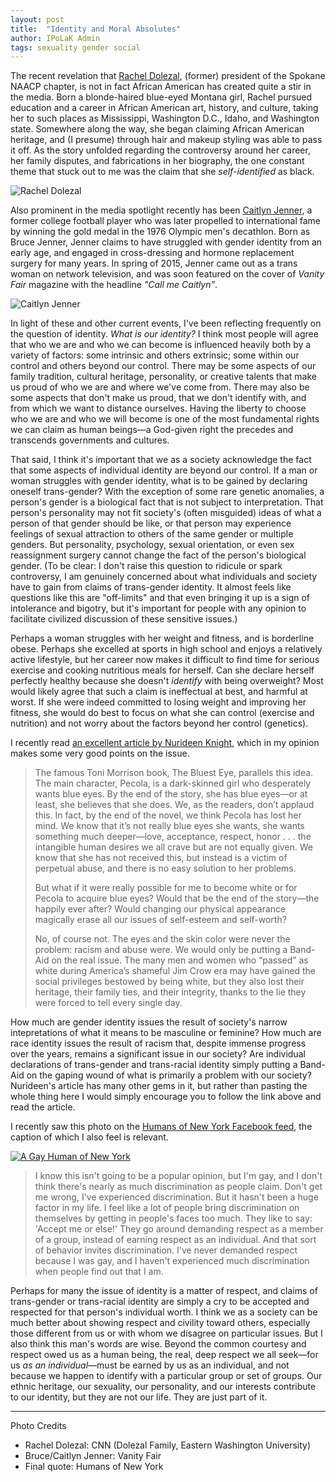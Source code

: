 ```yaml
---
layout: post
title:  "Identity and Moral Absolutes"
author: IPoLaK Admin
tags: sexuality gender social
---
```


The recent revelation that [Rachel Dolezal](https://en.wikipedia.org/wiki/Rachel_Dolezal), (former) president of the Spokane NAACP chapter, is not in fact African American has created quite a stir in the media.
Born a blonde-haired blue-eyed Montana girl, Rachel pursued education and a career in African American art, history, and culture, taking her to such places as Mississippi, Washington D.C., Idaho, and Washington state.
Somewhere along the way, she began claiming African American heritage, and (I presume) through hair and makeup styling was able to pass it off.
As the story unfolded regarding the controversy around her career, her family disputes, and fabrications in her biography, the one constant theme that stuck out to me was the claim that she *self-identified* as black.

![Rachel Dolezal](http://i2.cdn.turner.com/cnnnext/dam/assets/150612092018-rachel-dolezal-split-exlarge-169.jpg)

Also prominent in the media spotlight recently has been [Caitlyn Jenner](https://en.wikipedia.org/wiki/Caitlyn_Jenner), a former college football player who was later propelled to international fame by winning the gold medal in the 1976 Olympic men's decathlon.
Born as Bruce Jenner, Jenner claims to have struggled with gender identity from an early age, and engaged in cross-dressing and hormone replacement surgery for many years.
In spring of 2015, Jenner came out as a trans woman on network television, and was soon featured on the cover of *Vanity Fair* magazine with the headline *"Call me Caitlyn"*.

![Caitlyn Jenner](http://photos.vanityfair.com/2015/06/01/556c7a224ae56e586e457d3e_vf-cover-bruce-jenner-july-2015.jpg)

In light of these and other current events, I've been reflecting frequently on the question of identity.
*What is our identity?*
I think most people will agree that who we are and who we can become is influenced heavily both by a variety of factors: some intrinsic and others extrinsic; some within our control and others beyond our control.
There may be some aspects of our family tradition, cultural heritage, personality, or creative talents that make us proud of who we are and where we've come from.
There may also be some aspects that don't make us proud, that we don't identify with, and from which we want to distance ourselves.
Having the liberty to choose who we are and who we will become is one of the most fundamental rights we can claim as human beings&mdash;a God-given right the precedes and transcends governments and cultures.

That said, I think it's important that we as a society acknowledge the fact that some aspects of individual identity are beyond our control.
If a man or woman struggles with gender identity, what is to be gained by declaring oneself trans-gender?
With the exception of some rare genetic anomalies, a person's gender is a biological fact that is not subject to interpretation.
That person's personality may not fit society's (often misguided) ideas of what a person of that gender should be like, or that person may experience feelings of sexual attraction to others of the same gender or multiple genders.
But personality, psychology, sexual orientation, or even sex reassignment surgery cannot change the fact of the person's biological gender.
(To be clear: I don't raise this question to ridicule or spark controversy, I am genuinely concerned about what individuals and society have to gain from claims of trans-gender identity.
It almost feels like questions like this are "off-limits" and that even bringing it up is a sign of intolerance and bigotry, but it's important for people with any opinion to facilitate civilized discussion of these sensitive issues.)

Perhaps a woman struggles with her weight and fitness, and is borderline obese.
Perhaps she excelled at sports in high school and enjoys a relatively active lifestyle, but her career now makes it difficult to find time for serious exercise and cooking nutritious meals for herself.
Can she declare herself perfectly healthy because she doesn't *identify* with being overweight?
Most would likely agree that such a claim is ineffectual at best, and harmful at worst.
If she were indeed committed to losing weight and improving her fitness, she would do best to focus on what she can control (exercise and nutrition) and not worry about the factors beyond her control (genetics).

I recently read [an excellent article by Nurideen Knight](http://www.thepublicdiscourse.com/2015/06/15108/), which in my opinion makes some very good points on the issue.

> The famous Toni Morrison book, The Bluest Eye, parallels this idea. The main character, Pecola, is a dark-skinned girl who desperately wants blue eyes. By the end of the story, she has blue eyes—or at least, she believes that she does. We, as the readers, don’t applaud this. In fact, by the end of the novel, we think Pecola has lost her mind. We know that it’s not really blue eyes she wants, she wants something much deeper—love, acceptance, respect, honor . . . the intangible human desires we all crave but are not equally given. We know that she has not received this, but instead is a victim of perpetual abuse, and there is no easy solution to her problems.
>
> But what if it were really possible for me to become white or for Pecola to acquire blue eyes? Would that be the end of the story—the happily ever after? Would changing our physical appearance magically erase all our issues of self-esteem and self-worth?
>
> No, of course not. The eyes and the skin color were never the problem: racism and abuse were. We would only be putting a Band-Aid on the real issue. The many men and women who “passed” as white during America’s shameful Jim Crow era may have gained the social privileges bestowed by being white, but they also lost their heritage, their family ties, and their integrity, thanks to the lie they were forced to tell every single day.

How much are gender identity issues the result of society's narrow intepretations of what it means to be masculine or feminine?
How much are race identity issues the result of racism that, despite immense progress over the years, remains a significant issue in our society?
Are individual declarations of trans-gender and trans-racial identity simply putting a Band-Aid on the gaping wound of what is primarily a problem with our society?
Nurideen's article has many other gems in it, but rather than pasting the whole thing here I would simply encourage you to follow the link above and read the article.

I recently saw this photo on the [Humans of New York Facebook feed](https://www.facebook.com/humansofnewyork), the caption of which I also feel is relevant.

[![A Gay Human of New York](https://scontent-ord1-1.xx.fbcdn.net/hphotos-xfp1/t31.0-8/p480x480/1912130_609911422416295_2102048223_o.jpg)](https://www.facebook.com/humansofnewyork/photos/a.102107073196735.4429.102099916530784/609911422416295/?type=1&theater)

> I know this isn't going to be a popular opinion, but I'm gay, and I don't think there's nearly as much discrimination as people claim. Don't get me wrong, I've experienced discrimination. But it hasn't been a huge factor in my life. I feel like a lot of people bring discrimination on themselves by getting in people's faces too much. They like to say: 'Accept me or else!' They go around demanding respect as a member of a group, instead of earning respect as an individual. And that sort of behavior invites discrimination. I've never demanded respect because I was gay, and I haven't experienced much discrimination when people find out that I am.

Perhaps for many the issue of identity is a matter of respect, and claims of trans-gender or trans-racial identity are simply a cry to be accepted and respected for that person's individual worth.
I think we as a society can be much better about showing respect and civility toward others, especially those different from us or with whom we disagree on particular issues.
But I also think this man's words are wise.
Beyond the common courtesy and respect owed us as a human being, the real, deep respect we all seek&mdash;for us *as an individual*&mdash;must be earned by us as an individual, and not because we happen to identify with a particular group or set of groups.
Our ethnic heritage, our sexuality, our personality, and our interests contribute to our identity, but they are not our life.
They are just part of it.

-----

Photo Credits

* Rachel Dolezal: CNN (Dolezal Family, Eastern Washington University)
* Bruce/Caitlyn Jenner: Vanity Fair
* Final quote: Humans of New York